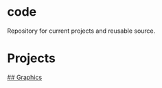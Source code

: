 # code
Repository for current projects and reusable source.

# Projects

[## Graphics](https://github.com/jlye/code/wiki)
